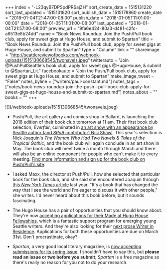 +++
index = "-L23qyB7DPSpdPRSajZH"
sort_create_date = 1515131220
sort_last_updated = 1515131820
sort_publish_date = 1515178860
create_date = "2018-01-04T21:47:00-08:00"
publish_date = "2018-01-05T11:01:00-08:00"
date = "2018-01-05T11:01:00-08:00"
last_updated = "2018-01-04T21:57:00-08:00"
preview_url = "9fa6e424-80a3-d481-c2fc-a6513e8b24dd"
name = "Book News Roundup: Join the Push/Pull book club, apply for sweet gigs at Hugo House, and submit to Spartan"
title = "Book News Roundup: Join the Push/Pull book club, apply for sweet gigs at Hugo House, and submit to Spartan"
type = "Column"
link = ""
shareimage = "http://seattlereviewofbooks.com/webhook-uploads/1515130668545/twonavels.jpeg"
twitterauto = "Join @PushPullSeattle's book club, apply for sweet gigs @HugoHouse, & submit to @Spartan_Lit."
facebookauto = "Join the Push/Pull book club, apply for sweet gigs at Hugo House, and submit to Spartan"
make_image_tweet = "False"
notes_byline = ["writers/paul-constant.md"]
notes_tags = ["notes/book-news-roundup-join-the-push--pull-book-club-apply-for-sweet-gigs-at-hugo-house-and-submit-to-spartan.md"]
notes_about = ""
books = ""
+++
<p class="image">![](/webhook-uploads/1515130668545/twonavels.jpeg)</p>

* Push/Pull, the art gallery and comics shop in Ballard, is launching the 2018 edition of their book club tomorrow at 11 am. Their first book club selection, *Everfair*, culminated in [an art show with an appearance by Seattle author (and *SRoB* contributor) Nisi Shawl](https://www.ballardnightout.com/ballard-night-out/everfair-art-opening-w-reading-by-author-nisi-shawl-pushpull). This year's selection is Nick Joaquin's *The Woman Who Had Two Navels & Tales of the Tropical Gothic*, and the book club will again conclude in an art show in May. The book club will meet twice a month through March and there will also be an online component for people who can't make it to every meeting. [Find more information and sign up for the book club on Push/Pull's site](https://pushpullseattle.weebly.com/book-club-2018.html).

* I asked Maxx, the director at Push/Pull, how she selected that particular book for the book club, and she said she encountered Joaquin through [this *New York Times* article](https://www.nytimes.com/2017/09/01/books/review/nick-joaquin-the-woman-who-had-two-navels-and-tales-of-the-tropical-gothic.html) last year. "It's a book that has changed the way that I see the world and I'm eager to discuss it with other people," she writes. I'd never heard about this book before, but it sounds fascinating.

* The Hugo House has a pair of opportunities that you should know about. They're now [accepting applications for their Made at Hugo House Fellowships](https://hugohouse.org/get-involved/made-hugo-house/), which is a fantastic support program for emerging young Seattle writers. And they're also looking for their [next prose Writer in Residence](https://hugohouse.org/get-involved/writers-in-residence/). Applications for both these opportunities are due on March 31st. Don't procrastinate, okay?

* *Spartan*, a very good local literary magazine, is [now accepting submissions for its spring issue](https://twitter.com/Spartan_Lit/status/948671918785273856). I shouldn't have to say this, but **please read an issue or two before you submit**; *Spartan* is a free magazine so there's really no reason for you not to do your research.